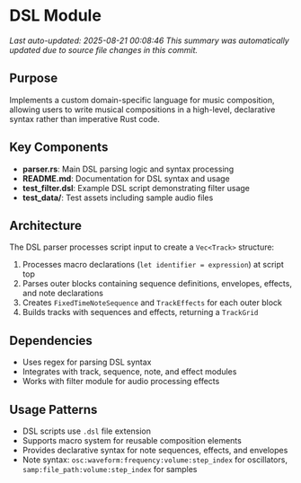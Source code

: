 # DSL Module
*Last auto-updated: 2025-08-21 00:08:46*
*This summary was automatically updated due to source file changes in this commit.*


## Purpose
Implements a custom domain-specific language for music composition, allowing users to write musical compositions in a high-level, declarative syntax rather than imperative Rust code.

## Key Components
- **parser.rs**: Main DSL parsing logic and syntax processing
- **README.md**: Documentation for DSL syntax and usage
- **test_filter.dsl**: Example DSL script demonstrating filter usage
- **test_data/**: Test assets including sample audio files

## Architecture
The DSL parser processes script input to create a `Vec<Track>` structure:
1. Processes macro declarations (`let identifier = expression`) at script top
2. Parses outer blocks containing sequence definitions, envelopes, effects, and note declarations
3. Creates `FixedTimeNoteSequence` and `TrackEffects` for each outer block
4. Builds tracks with sequences and effects, returning a `TrackGrid`

## Dependencies
- Uses regex for parsing DSL syntax
- Integrates with track, sequence, note, and effect modules
- Works with filter module for audio processing effects

## Usage Patterns
- DSL scripts use `.dsl` file extension
- Supports macro system for reusable composition elements
- Provides declarative syntax for note sequences, effects, and envelopes
- Note syntax: `osc:waveform:frequency:volume:step_index` for oscillators, `samp:file_path:volume:step_index` for samples